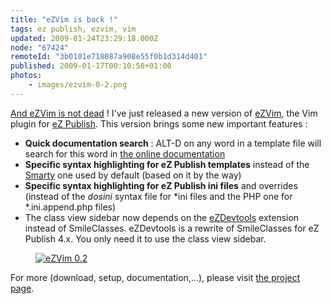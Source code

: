 ```yaml
---
title: "eZVim is back !"
tags: ez publish, ezvim, vim
updated: 2009-01-24T23:29:18.000Z
node: "67424"
remoteId: "3b0101e718087a908e55f0b1d314d401"
published: 2009-01-17T00:10:58+01:00
photos:
    - images/ezvim-0-2.png
---
```


[And eZVim is not dead](/post/ezvim-le-plugin-vim-pour-ez-publish) ! I've just released a new version of [eZVim](http://projects.ez.no/ezvim), the Vim plugin for [eZ Publish](/tag/ez-publish). This version brings some new important features :

* **Quick documentation search** : ALT-D on any word in a template file will search for this word in [the online documentation](http://ez.no/doc)
* **Specific syntax highlighting for eZ Publish templates** instead of the [Smarty](http://www.smarty.net/) one used by default (based on it by the way)
* **Specific syntax highlighting for eZ Publish ini files** and overrides (instead of the *dosini* syntax file for *ini files and the PHP one for *.ini.append.php files)
* The class view sidebar now depends on the [eZDevtools](http://svn.projects.ez.no/ezvim/trunk/ezdevtools/) extension instead of SmileClasses. eZDevtools is a rewrite of SmileClasses for eZ Publish 4.x. You only need it to use the class view sidebar.
<figure class="object-center"><a href="/images/ezvim-0-2.png"><img loading="lazy" src="/images/660x/ezvim-0-2.png" alt="eZVim 0.2">
</a></figure>


For more (download, setup, documentation,…), please visit [the project page](http://projects.ez.no/ezvim).

